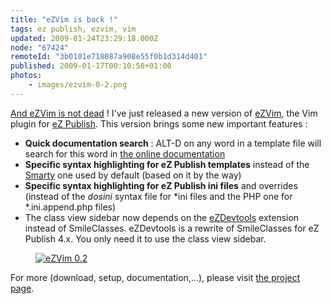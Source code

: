 ```yaml
---
title: "eZVim is back !"
tags: ez publish, ezvim, vim
updated: 2009-01-24T23:29:18.000Z
node: "67424"
remoteId: "3b0101e718087a908e55f0b1d314d401"
published: 2009-01-17T00:10:58+01:00
photos:
    - images/ezvim-0-2.png
---
```


[And eZVim is not dead](/post/ezvim-le-plugin-vim-pour-ez-publish) ! I've just released a new version of [eZVim](http://projects.ez.no/ezvim), the Vim plugin for [eZ Publish](/tag/ez-publish). This version brings some new important features :

* **Quick documentation search** : ALT-D on any word in a template file will search for this word in [the online documentation](http://ez.no/doc)
* **Specific syntax highlighting for eZ Publish templates** instead of the [Smarty](http://www.smarty.net/) one used by default (based on it by the way)
* **Specific syntax highlighting for eZ Publish ini files** and overrides (instead of the *dosini* syntax file for *ini files and the PHP one for *.ini.append.php files)
* The class view sidebar now depends on the [eZDevtools](http://svn.projects.ez.no/ezvim/trunk/ezdevtools/) extension instead of SmileClasses. eZDevtools is a rewrite of SmileClasses for eZ Publish 4.x. You only need it to use the class view sidebar.
<figure class="object-center"><a href="/images/ezvim-0-2.png"><img loading="lazy" src="/images/660x/ezvim-0-2.png" alt="eZVim 0.2">
</a></figure>


For more (download, setup, documentation,…), please visit [the project page](http://projects.ez.no/ezvim).

